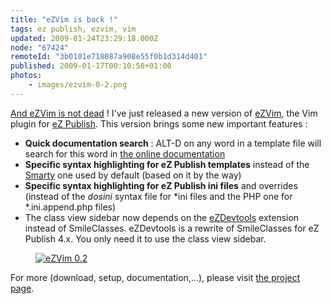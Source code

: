 ```yaml
---
title: "eZVim is back !"
tags: ez publish, ezvim, vim
updated: 2009-01-24T23:29:18.000Z
node: "67424"
remoteId: "3b0101e718087a908e55f0b1d314d401"
published: 2009-01-17T00:10:58+01:00
photos:
    - images/ezvim-0-2.png
---
```


[And eZVim is not dead](/post/ezvim-le-plugin-vim-pour-ez-publish) ! I've just released a new version of [eZVim](http://projects.ez.no/ezvim), the Vim plugin for [eZ Publish](/tag/ez-publish). This version brings some new important features :

* **Quick documentation search** : ALT-D on any word in a template file will search for this word in [the online documentation](http://ez.no/doc)
* **Specific syntax highlighting for eZ Publish templates** instead of the [Smarty](http://www.smarty.net/) one used by default (based on it by the way)
* **Specific syntax highlighting for eZ Publish ini files** and overrides (instead of the *dosini* syntax file for *ini files and the PHP one for *.ini.append.php files)
* The class view sidebar now depends on the [eZDevtools](http://svn.projects.ez.no/ezvim/trunk/ezdevtools/) extension instead of SmileClasses. eZDevtools is a rewrite of SmileClasses for eZ Publish 4.x. You only need it to use the class view sidebar.
<figure class="object-center"><a href="/images/ezvim-0-2.png"><img loading="lazy" src="/images/660x/ezvim-0-2.png" alt="eZVim 0.2">
</a></figure>


For more (download, setup, documentation,…), please visit [the project page](http://projects.ez.no/ezvim).

